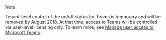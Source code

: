> [!NOTE]
> Tenant-level control of the on/off status for Teams is temporary and will be removed by August 2018. At that time, access to Teams will be controlled via user-level licensing only. To learn more, see [Manage user access to Microsoft Teams](../user-access.md).
